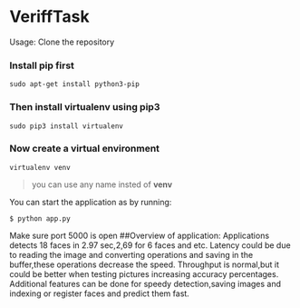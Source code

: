 # VeriffTask
Usage:
Clone the repository
### Install **pip** first

    sudo apt-get install python3-pip

### Then install **virtualenv** using pip3

    sudo pip3 install virtualenv 

### Now create a virtual environment 

    virtualenv venv 

>you can use any name insted of **venv**

You can start the application as by running:
```
$ python app.py
```
Make sure port 5000 is open
##Overview of application:
Applications detects 18 faces in 2.97 sec,2,69 for 6 faces and etc.
Latency could be due to reading the image and converting operations and saving in the  buffer,these operations decrease the speed.
Throughput is normal,but it could be better when testing  pictures increasing accuracy percentages.
Additional features can be done for speedy detection,saving images and indexing or register faces and predict them fast.
